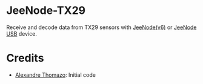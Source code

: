 # JeeNode-TX29

Receive and decode data from TX29 sensors with [JeeNode(v6)](http://www.digitalsmarties.net/products/jeenode) or [JeeNode USB](http://www.digitalsmarties.net/products/jeenode-usb)  device.

# Credits

- [Alexandre Thomazo](http://alex.thomazo.info/2013/06/16/premiers-pas-avec-un-jeenode/): Initial code
